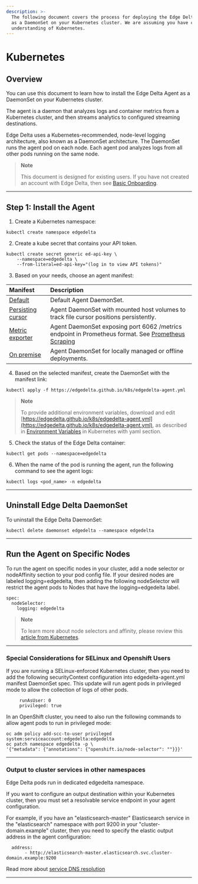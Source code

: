 ```yaml
---
description: >-
  The following document covers the process for deploying the Edge Delta agent
  as a DaemonSet on your Kubernetes cluster. We are assuming you have conceptual
  understanding of Kubernetes.
---
```


# Kubernetes

## Overview

You can use this document to learn how to install the Edge Delta Agent as a DaemonSet on your Kubernetes cluster.

The agent is a daemon that analyzes logs and container metrics from a Kubernetes cluster, and then streams analytics to configured streaming destinations.

Edge Delta uses a Kubernetes-recommended, node-level logging architecture, also known as a DaemonSet architecture. The DaemonSet runs the agent pod on each node. Each agent pod analyzes logs from all other pods running on the same node.


> **Note**
>
> This document is designed for existing users. If you have not created an account with Edge Delta, then see [Basic Onboarding](/docs/basic-onboarding.md).

***


## Step 1: Install the Agent 

1. Create a Kubernetes namespace:

```text
kubectl create namespace edgedelta
```

2. Create a kube secret that contains your API token.

```text
kubectl create secret generic ed-api-key \
    --namespace=edgedelta \
    --from-literal=ed-api-key="(log in to view API tokens)"
```

3. Based on your needs, choose an agent manifest:

| Manifest | Description |
| :---     | :---        |
| [Default](https://edgedelta.github.io/k8s/edgedelta-agent.yml) | Default Agent DaemonSet. |
| [Persisting cursor](https://edgedelta.github.io/k8s/edgedelta-agent-persisting-cursor.yml) | Agent DaemonSet with mounted host volumes to track file cursor positions persistently. |
| [Metric exporter](https://edgedelta.github.io/k8s/edgedelta-prom-agent.yml) | Agent DaemonSet exposing port 6062 /metrics endpoint in Prometheus format. See [Prometheus Scraping](../appendices/prometheus-scraping.md) |
| [On premise](https://edgedelta.github.io/k8s/edgedelta-agent-onprem.yml) | Agent DaemonSet for locally managed or offline deployments. |


4. Based on the selected manifest, create the DaemonSet with the manifest link:

```text
kubectl apply -f https://edgedelta.github.io/k8s/edgedelta-agent.yml
```

> **Note**
>
> To provide additional environment variables, download and edit [https://edgedelta.github.io/k8s/edgedelta-agent.yml](https://edgedelta.github.io/k8s/edgedelta-agent.yml), as described in [Environment Variables](https://docs.edgedelta.com/installation/environment-variables/) in Kubernetes with yaml section.


5. Check the status of the Edge Delta container:

```text
kubectl get pods --namespace=edgedelta
```

6. When the name of the pod is running the agent, run the following command to see the agent logs:

```text
kubectl logs <pod_name> -n edgedelta
```

***

## Uninstall Edge Delta DaemonSet

To uninstall the Edge Delta DaemonSet:

```text
kubectl delete daemonset edgedelta --namespace edgedelta
```

***

## Run the Agent on Specific Nodes

To run the agent on specific nodes in your cluster, add a node selector or nodeAffinity section to your pod config file. If your desired nodes are labeled logging=edgedelta, then adding the following nodeSelector will restrict the agent pods to Nodes that have the logging=edgedelta label.

```text
spec:
  nodeSelector:
    logging: edgedelta
```

> **Note**
>
> To learn more about node selectors and affinity, please review this [article from Kubernetes](https://kubernetes.io/docs/concepts/scheduling-eviction/assign-pod-node/).


***

### Special Considerations for SELinux and Openshift Users

If you are running a SELinux-enforced Kubernetes cluster, then you need to add the following securityContext configuration into edgedelta-agent.yml manifest DaemonSet spec. This update will run agent pods in privileged mode to allow the collection of logs of other pods.

```text
     runAsUser: 0
     privileged: true
```

In an OpenShift cluster, you need to also run the following commands to allow agent pods to run in privileged mode:

```text
oc adm policy add-scc-to-user privileged system:serviceaccount:edgedelta:edgedelta
oc patch namespace edgedelta -p \
'{"metadata": {"annotations": {"openshift.io/node-selector": ""}}}'
```

***

### Output to cluster services in other namespaces

Edge Delta pods run in dedicated edgedelta namespace. 

If you want to configure an output destination within your Kubernetes cluster, then you must set a resolvable service endpoint in your agent configuration.

For example, if you have an "elasticsearch-master" Elasticsearch service in the "elasticsearch" namespace with port 9200 in your "cluster-domain.example" cluster, then you need to specify the elastic output address in the agent configuration:


```text
  address:
       - http://elasticsearch-master.elasticsearch.svc.cluster-domain.example:9200
```

Read more about [service DNS resolution](https://kubernetes.io/docs/concepts/services-networking/dns-pod-service/#a-aaaa-records)

***
